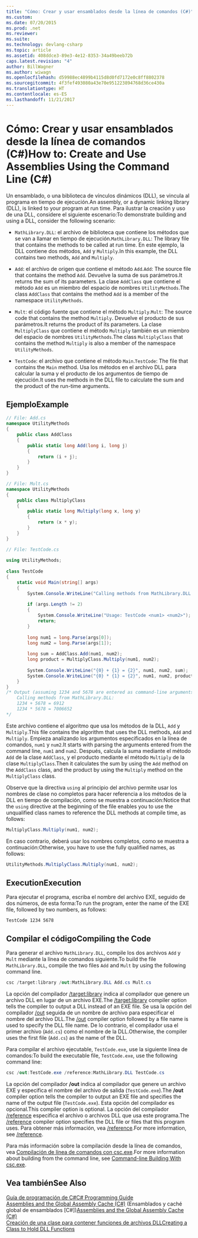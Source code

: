 ```yaml
---
title: "Cómo: Crear y usar ensamblados desde la línea de comandos (C#)"
ms.custom: 
ms.date: 07/20/2015
ms.prod: .net
ms.reviewer: 
ms.suite: 
ms.technology: devlang-csharp
ms.topic: article
ms.assetid: 408ddce3-89e3-4e12-8353-34a49beeb72b
caps.latest.revision: "4"
author: BillWagner
ms.author: wiwagn
ms.openlocfilehash: d59988ec4899b4115d8d0fd7172e0c8ff8802378
ms.sourcegitcommit: 4f3fef493080a43e70e951223894768d36ce430a
ms.translationtype: HT
ms.contentlocale: es-ES
ms.lasthandoff: 11/21/2017
---
```

# <a name="how-to-create-and-use-assemblies-using-the-command-line-c"></a><span data-ttu-id="4de6d-102">Cómo: Crear y usar ensamblados desde la línea de comandos (C#)</span><span class="sxs-lookup"><span data-stu-id="4de6d-102">How to: Create and Use Assemblies Using the Command Line (C#)</span></span>
<span data-ttu-id="4de6d-103">Un ensamblado, o una biblioteca de vínculos dinámicos (DLL), se vincula al programa en tiempo de ejecución.</span><span class="sxs-lookup"><span data-stu-id="4de6d-103">An assembly, or a dynamic linking library (DLL), is linked to your program at run time.</span></span> <span data-ttu-id="4de6d-104">Para ilustrar la creación y uso de una DLL, considere el siguiente escenario:</span><span class="sxs-lookup"><span data-stu-id="4de6d-104">To demonstrate building and using a DLL, consider the following scenario:</span></span>  
  
-   <span data-ttu-id="4de6d-105">`MathLibrary.DLL`: el archivo de biblioteca que contiene los métodos que se van a llamar en tiempo de ejecución.</span><span class="sxs-lookup"><span data-stu-id="4de6d-105">`MathLibrary.DLL`: The library file that contains the methods to be called at run time.</span></span> <span data-ttu-id="4de6d-106">En este ejemplo, la DLL contiene dos métodos, `Add` y `Multiply`.</span><span class="sxs-lookup"><span data-stu-id="4de6d-106">In this example, the DLL contains two methods, `Add` and `Multiply`.</span></span>  
  
-   <span data-ttu-id="4de6d-107">`Add`: el archivo de origen que contiene el método `Add`.</span><span class="sxs-lookup"><span data-stu-id="4de6d-107">`Add`: The source file that contains the method `Add`.</span></span> <span data-ttu-id="4de6d-108">Devuelve la suma de sus parámetros.</span><span class="sxs-lookup"><span data-stu-id="4de6d-108">It returns the sum of its parameters.</span></span> <span data-ttu-id="4de6d-109">La clase `AddClass` que contiene el método `Add` es un miembro del espacio de nombres `UtilityMethods`.</span><span class="sxs-lookup"><span data-stu-id="4de6d-109">The class `AddClass` that contains the method `Add` is a member of the namespace `UtilityMethods`.</span></span>  
  
-   <span data-ttu-id="4de6d-110">`Mult`: el código fuente que contiene el método `Multiply`.</span><span class="sxs-lookup"><span data-stu-id="4de6d-110">`Mult`: The source code that contains the method `Multiply`.</span></span> <span data-ttu-id="4de6d-111">Devuelve el producto de sus parámetros.</span><span class="sxs-lookup"><span data-stu-id="4de6d-111">It returns the product of its parameters.</span></span> <span data-ttu-id="4de6d-112">La clase `MultiplyClass` que contiene el método `Multiply` también es un miembro del espacio de nombres `UtilityMethods`.</span><span class="sxs-lookup"><span data-stu-id="4de6d-112">The class `MultiplyClass` that contains the method `Multiply` is also a member of the namespace `UtilityMethods`.</span></span>  
  
-   <span data-ttu-id="4de6d-113">`TestCode`: el archivo que contiene el método `Main`.</span><span class="sxs-lookup"><span data-stu-id="4de6d-113">`TestCode`: The file that contains the `Main` method.</span></span> <span data-ttu-id="4de6d-114">Usa los métodos en el archivo DLL para calcular la suma y el producto de los argumentos de tiempo de ejecución.</span><span class="sxs-lookup"><span data-stu-id="4de6d-114">It uses the methods in the DLL file to calculate the sum and the product of the run-time arguments.</span></span>  
  
## <a name="example"></a><span data-ttu-id="4de6d-115">Ejemplo</span><span class="sxs-lookup"><span data-stu-id="4de6d-115">Example</span></span>  
  
```csharp  
// File: Add.cs   
namespace UtilityMethods  
{  
    public class AddClass   
    {  
        public static long Add(long i, long j)   
        {   
            return (i + j);  
        }  
    }  
}  
```  
  
```csharp  
// File: Mult.cs  
namespace UtilityMethods   
{  
    public class MultiplyClass  
    {  
        public static long Multiply(long x, long y)   
        {  
            return (x * y);   
        }  
    }  
}  
```  
  
```csharp  
// File: TestCode.cs  
  
using UtilityMethods;  
  
class TestCode  
{  
    static void Main(string[] args)   
    {  
        System.Console.WriteLine("Calling methods from MathLibrary.DLL:");  
  
        if (args.Length != 2)  
        {  
            System.Console.WriteLine("Usage: TestCode <num1> <num2>");  
            return;  
        }  
  
        long num1 = long.Parse(args[0]);  
        long num2 = long.Parse(args[1]);  
  
        long sum = AddClass.Add(num1, num2);  
        long product = MultiplyClass.Multiply(num1, num2);  
  
        System.Console.WriteLine("{0} + {1} = {2}", num1, num2, sum);  
        System.Console.WriteLine("{0} * {1} = {2}", num1, num2, product);  
    }  
}  
/* Output (assuming 1234 and 5678 are entered as command-line arguments):  
    Calling methods from MathLibrary.DLL:  
    1234 + 5678 = 6912  
    1234 * 5678 = 7006652          
*/  
```  
  
 <span data-ttu-id="4de6d-116">Este archivo contiene el algoritmo que usa los métodos de la DLL, `Add` y `Multiply`.</span><span class="sxs-lookup"><span data-stu-id="4de6d-116">This file contains the algorithm that uses the DLL methods, `Add` and `Multiply`.</span></span> <span data-ttu-id="4de6d-117">Empieza analizando los argumentos especificados en la línea de comandos, `num1` y `num2`.</span><span class="sxs-lookup"><span data-stu-id="4de6d-117">It starts with parsing the arguments entered from the command line, `num1` and `num2`.</span></span> <span data-ttu-id="4de6d-118">Después, calcula la suma mediante el método `Add` de la clase `AddClass`, y el producto mediante el método `Multiply` de la clase `MultiplyClass`.</span><span class="sxs-lookup"><span data-stu-id="4de6d-118">Then it calculates the sum by using the `Add` method on the `AddClass` class, and the product by using the `Multiply` method on the `MultiplyClass` class.</span></span>  
  
 <span data-ttu-id="4de6d-119">Observe que la directiva `using` al principio del archivo permite usar los nombres de clase no completos para hacer referencia a los métodos de la DLL en tiempo de compilación, como se muestra a continuación:</span><span class="sxs-lookup"><span data-stu-id="4de6d-119">Notice that the `using` directive at the beginning of the file enables you to use the unqualified class names to reference the DLL methods at compile time, as follows:</span></span>  
  
```csharp  
MultiplyClass.Multiply(num1, num2);  
```  
  
 <span data-ttu-id="4de6d-120">En caso contrario, deberá usar los nombres completos, como se muestra a continuación:</span><span class="sxs-lookup"><span data-stu-id="4de6d-120">Otherwise, you have to use the fully qualified names, as follows:</span></span>  
  
```csharp  
UtilityMethods.MultiplyClass.Multiply(num1, num2);  
```  
  
## <a name="execution"></a><span data-ttu-id="4de6d-121">Execution</span><span class="sxs-lookup"><span data-stu-id="4de6d-121">Execution</span></span>  
 <span data-ttu-id="4de6d-122">Para ejecutar el programa, escriba el nombre del archivo EXE, seguido de dos números, de esta forma:</span><span class="sxs-lookup"><span data-stu-id="4de6d-122">To run the program, enter the name of the EXE file, followed by two numbers, as follows:</span></span>  
  
 `TestCode 1234 5678`  
  
## <a name="compiling-the-code"></a><span data-ttu-id="4de6d-123">Compilar el código</span><span class="sxs-lookup"><span data-stu-id="4de6d-123">Compiling the Code</span></span>  
 <span data-ttu-id="4de6d-124">Para generar el archivo `MathLibrary.DLL`, compile los dos archivos `Add` y `Mult` mediante la línea de comandos siguiente.</span><span class="sxs-lookup"><span data-stu-id="4de6d-124">To build the file `MathLibrary.DLL`, compile the two files `Add` and `Mult` by using the following command line.</span></span>  
  
```csharp  
csc /target:library /out:MathLibrary.DLL Add.cs Mult.cs  
```  
  
 <span data-ttu-id="4de6d-125">La opción del compilador [/target:library](../../../../csharp/language-reference/compiler-options/target-library-compiler-option.md) indica al compilador que genere un archivo DLL en lugar de un archivo EXE.</span><span class="sxs-lookup"><span data-stu-id="4de6d-125">The [/target:library](../../../../csharp/language-reference/compiler-options/target-library-compiler-option.md) compiler option tells the compiler to output a DLL instead of an EXE file.</span></span> <span data-ttu-id="4de6d-126">Se usa la opción del compilador [/out](../../../../csharp/language-reference/compiler-options/out-compiler-option.md) seguida de un nombre de archivo para especificar el nombre del archivo DLL.</span><span class="sxs-lookup"><span data-stu-id="4de6d-126">The [/out](../../../../csharp/language-reference/compiler-options/out-compiler-option.md) compiler option followed by a file name is used to specify the DLL file name.</span></span> <span data-ttu-id="4de6d-127">De lo contrario, el compilador usa el primer archivo (`Add.cs`) como el nombre de la DLL.</span><span class="sxs-lookup"><span data-stu-id="4de6d-127">Otherwise, the compiler uses the first file (`Add.cs`) as the name of the DLL.</span></span>  
  
 <span data-ttu-id="4de6d-128">Para compilar el archivo ejecutable, `TestCode.exe`, use la siguiente línea de comandos:</span><span class="sxs-lookup"><span data-stu-id="4de6d-128">To build the executable file, `TestCode.exe`, use the following command line:</span></span>  
  
```csharp  
csc /out:TestCode.exe /reference:MathLibrary.DLL TestCode.cs  
```  
  
 <span data-ttu-id="4de6d-129">La opción del compilador **/out** indica al compilador que genere un archivo EXE y especifica el nombre del archivo de salida (`TestCode.exe`).</span><span class="sxs-lookup"><span data-stu-id="4de6d-129">The **/out** compiler option tells the compiler to output an EXE file and specifies the name of the output file (`TestCode.exe`).</span></span> <span data-ttu-id="4de6d-130">Esta opción del compilador es opcional.</span><span class="sxs-lookup"><span data-stu-id="4de6d-130">This compiler option is optional.</span></span> <span data-ttu-id="4de6d-131">La opción del compilador [/reference](../../../../csharp/language-reference/compiler-options/reference-compiler-option.md) especifica el archivo o archivos DLL que usa este programa.</span><span class="sxs-lookup"><span data-stu-id="4de6d-131">The [/reference](../../../../csharp/language-reference/compiler-options/reference-compiler-option.md) compiler option specifies the DLL file or files that this program uses.</span></span> <span data-ttu-id="4de6d-132">Para obtener más información, vea [/reference](../../../../csharp/language-reference/compiler-options/reference-compiler-option.md).</span><span class="sxs-lookup"><span data-stu-id="4de6d-132">For more information, see [/reference](../../../../csharp/language-reference/compiler-options/reference-compiler-option.md).</span></span>  
  
 <span data-ttu-id="4de6d-133">Para más información sobre la compilación desde la línea de comandos, vea [Compilación de línea de comandos con csc.exe](../../../../csharp/language-reference/compiler-options/command-line-building-with-csc-exe.md).</span><span class="sxs-lookup"><span data-stu-id="4de6d-133">For more information about building from the command line, see [Command-line Building With csc.exe](../../../../csharp/language-reference/compiler-options/command-line-building-with-csc-exe.md).</span></span>  
  
## <a name="see-also"></a><span data-ttu-id="4de6d-134">Vea también</span><span class="sxs-lookup"><span data-stu-id="4de6d-134">See Also</span></span>  
 [<span data-ttu-id="4de6d-135">Guía de programación de C#</span><span class="sxs-lookup"><span data-stu-id="4de6d-135">C# Programming Guide</span></span>](../../../../csharp/programming-guide/index.md)  
 <span data-ttu-id="4de6d-136">[Assemblies and the Global Assembly Cache (C#)](../../../../csharp/programming-guide/concepts/assemblies-gac/index.md) (Ensamblados y caché global de ensamblados [C#])</span><span class="sxs-lookup"><span data-stu-id="4de6d-136">[Assemblies and the Global Assembly Cache (C#)](../../../../csharp/programming-guide/concepts/assemblies-gac/index.md)</span></span>  
 [<span data-ttu-id="4de6d-137">Creación de una clase para contener funciones de archivos DLL</span><span class="sxs-lookup"><span data-stu-id="4de6d-137">Creating a Class to Hold DLL Functions</span></span>](../../../../framework/interop/creating-a-class-to-hold-dll-functions.md)
